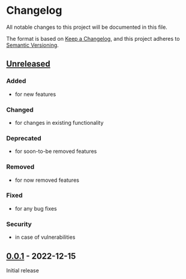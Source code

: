 # Changelog

All notable changes to this project will be documented in this file.

The format is based on [Keep a Changelog](https://keepachangelog.com/en/1.0.0/),
and this project adheres to [Semantic Versioning](https://semver.org/spec/v2.0.0.html).

## [Unreleased]

### Added

- for new features

### Changed

- for changes in existing functionality

### Deprecated

- for soon-to-be removed features

### Removed

- for now removed features

### Fixed

- for any bug fixes

### Security

- in case of vulnerabilities

## [0.0.1] - 2022-12-15

Initial release

[Unreleased]: https://github.com/goodyear/reglsq/compare/v0.0.1...HEAD
[0.0.1]: https://github.com/goodyear/reglsq/releases/tag/v0.0.1
